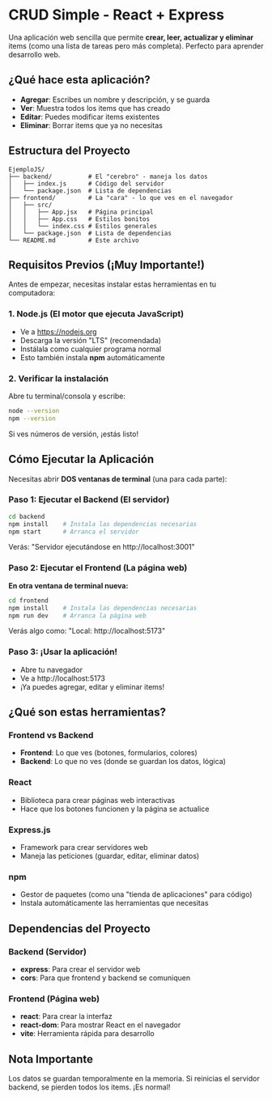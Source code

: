 # CRUD Simple - React + Express

Una aplicación web sencilla que permite **crear, leer, actualizar y eliminar** items (como una lista de tareas pero más completa). Perfecto para aprender desarrollo web.

## ¿Qué hace esta aplicación?

- **Agregar**: Escribes un nombre y descripción, y se guarda
- **Ver**: Muestra todos los items que has creado
- **Editar**: Puedes modificar items existentes
- **Eliminar**: Borrar items que ya no necesitas

## Estructura del Proyecto

```
EjemploJS/
├── backend/          # El "cerebro" - maneja los datos
│   ├── index.js      # Código del servidor
│   └── package.json  # Lista de dependencias
├── frontend/         # La "cara" - lo que ves en el navegador
│   ├── src/
│   │   ├── App.jsx   # Página principal
│   │   ├── App.css   # Estilos bonitos
│   │   └── index.css # Estilos generales
│   └── package.json  # Lista de dependencias
└── README.md         # Este archivo
```

## Requisitos Previos (¡Muy Importante!)

Antes de empezar, necesitas instalar estas herramientas en tu computadora:

### 1. Node.js (El motor que ejecuta JavaScript)
- Ve a https://nodejs.org
- Descarga la versión "LTS" (recomendada)
- Instálala como cualquier programa normal
- Esto también instala **npm** automáticamente

### 2. Verificar la instalación
Abre tu terminal/consola y escribe:
```bash
node --version
npm --version
```
Si ves números de versión, ¡estás listo!

## Cómo Ejecutar la Aplicación

Necesitas abrir **DOS ventanas de terminal** (una para cada parte):

### Paso 1: Ejecutar el Backend (El servidor)
```bash
cd backend
npm install    # Instala las dependencias necesarias
npm start      # Arranca el servidor
```
Verás: "Servidor ejecutándose en http://localhost:3001"

### Paso 2: Ejecutar el Frontend (La página web)
**En otra ventana de terminal nueva:**
```bash
cd frontend
npm install    # Instala las dependencias necesarias
npm run dev    # Arranca la página web
```
Verás algo como: "Local: http://localhost:5173"

### Paso 3: ¡Usar la aplicación!
- Abre tu navegador
- Ve a http://localhost:5173
- ¡Ya puedes agregar, editar y eliminar items!

## ¿Qué son estas herramientas?

### Frontend vs Backend
- **Frontend**: Lo que ves (botones, formularios, colores)
- **Backend**: Lo que no ves (donde se guardan los datos, lógica)

### React
- Biblioteca para crear páginas web interactivas
- Hace que los botones funcionen y la página se actualice

### Express.js
- Framework para crear servidores web
- Maneja las peticiones (guardar, editar, eliminar datos)

### npm
- Gestor de paquetes (como una "tienda de aplicaciones" para código)
- Instala automáticamente las herramientas que necesitas

## Dependencias del Proyecto

### Backend (Servidor)
- **express**: Para crear el servidor web
- **cors**: Para que frontend y backend se comuniquen

### Frontend (Página web)
- **react**: Para crear la interfaz
- **react-dom**: Para mostrar React en el navegador
- **vite**: Herramienta rápida para desarrollo

## Nota Importante
Los datos se guardan temporalmente en la memoria. Si reinicias el servidor backend, se pierden todos los items. ¡Es normal!